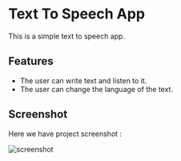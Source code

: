 # Text To Speech App
This is a simple text to speech app.

## Features
- The user can write text and listen to it.
- The user can change the language of the text.

## Screenshot
Here we have project screenshot :

![screenshot](screenshot.jpeg)